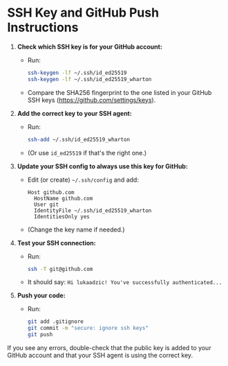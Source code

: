 # SSH Key and GitHub Push Instructions

1. **Check which SSH key is for your GitHub account:**
   - Run:
     ```sh
     ssh-keygen -lf ~/.ssh/id_ed25519
     ssh-keygen -lf ~/.ssh/id_ed25519_wharton
     ```
   - Compare the SHA256 fingerprint to the one listed in your GitHub SSH keys (https://github.com/settings/keys).

2. **Add the correct key to your SSH agent:**
   - Run:
     ```sh
     ssh-add ~/.ssh/id_ed25519_wharton
     ```
   - (Or use `id_ed25519` if that's the right one.)

3. **Update your SSH config to always use this key for GitHub:**
   - Edit (or create) `~/.ssh/config` and add:
     ```
     Host github.com
       HostName github.com
       User git
       IdentityFile ~/.ssh/id_ed25519_wharton
       IdentitiesOnly yes
     ```
   - (Change the key name if needed.)

4. **Test your SSH connection:**
   - Run:
     ```sh
     ssh -T git@github.com
     ```
   - It should say: `Hi lukaadzic! You've successfully authenticated...`

5. **Push your code:**
   - Run:
     ```sh
     git add .gitignore
     git commit -m "secure: ignore ssh keys"
     git push
     ```

If you see any errors, double-check that the public key is added to your GitHub account and that your SSH agent is using the correct key.
